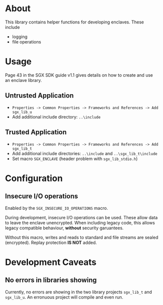 # About
This library contains helper functions for developing enclaves. These include

- logging
- file operations


# Usage
Page 43 in the SGX SDK guide v1.1 gives details on how to create and use an enclave library.

## Untrusted Application
- `Properties -> Common Properties -> Frameworks and References -> Add sgx_lib_u`
- Add additional include directory: `..\include`

## Trusted Application
- `Properties -> Common Properties -> Frameworks and References -> Add sgx_lib_t`
- Add additional include directories: `..\include` and `..\sgx_lib_t\include`
- Set macro `SGX_ENCLAVE` (header problem with `sgx_lib_stdio.h`)


# Configuration

## Insecure I/O operations
Enabled by the `SGX_INSECURE_IO_OPERATIONS` macro.

During development, insecure I/O operations can be used. These allow data to leave the enclave unencrypted.
When including legacy code, this allows legacy compatible behaviour, **without** security garuantees.

Without this macro, writes and reads to standard and file streams are sealed (encrypted).
Replay protection **IS NOT** added.


# Development Caveats

## No errors in libraries showing
Currently, no errors are showing in the two library projects `sgx_lib_t` and `sgx_lib_u`. An erronuous project will compile and even run.